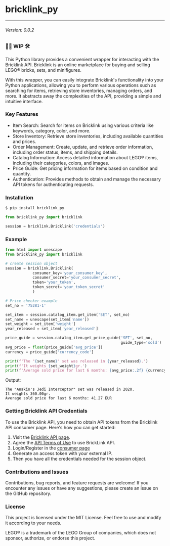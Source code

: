 # bricklink_py

---

###### Version: 0.0.2

### 👷‍♂️ WIP 🛠

This Python library provides a convenient wrapper for interacting with the Bricklink API. Bricklink is an online marketplace for buying and selling LEGO® bricks, sets, and minifigures.

With this wrapper, you can easily integrate Bricklink's functionality into your Python applications, allowing you to perform various operations such as searching for items, retrieving store inventories, managing orders, and more. It abstracts away the complexities of the API, providing a simple and intuitive interface.

### Key Features

- Item Search: Search for items on Bricklink using various criteria like keywords, category, color, and more.
- Store Inventory: Retrieve store inventories, including available quantities and prices.
- Order Management: Create, update, and retrieve order information, including order status, items, and shipping details.
- Catalog Information: Access detailed information about LEGO® items, including their categories, colors, and images.
- Price Guide: Get pricing information for items based on condition and quantity.
- Authentication: Provides methods to obtain and manage the necessary API tokens for authenticating requests.

### Installation

```bash
$ pip install bricklink_py
```

```python
from bricklink_py import bricklink

session = bricklink.Bricklink('credentials')
```

### Example

```python
from html import unescape
from bricklink_py import bricklink

# create session object
session = bricklink.Bricklink(
            consumer_key='your_consumer_key',
            consumer_secret='your_consumer_secret',
            token='your_token',
            token_secret='your_token_secret'
            )

# Price checker example
set_no = '75281-1'

set_item = session.catalog_item.get_item('SET', set_no)
set_name = unescape(set_item['name'])
set_weight = set_item['weight']
year_released = set_item['year_released']

price_guide = session.catalog_item.get_price_guide('SET', set_no,
                                                   guide_type='sold')
avg_price = float(price_guide['avg_price'])
currency = price_guide['currency_code']

print(f'The "{set_name}" set was released in {year_released}.')
print(f'It weights {set_weight}gr.')
print(f'Average sold price for last 6 months: {avg_price:.2f} {currency}')
```
Output:
```
The "Anakin's Jedi Interceptor" set was released in 2020.
It weights 360.00gr.
Average sold price for last 6 months: 41.27 EUR
```

### Getting Bricklink API Credentials

To use the Bricklink API, you need to obtain API tokens from the Bricklink API consumer page. Here's how you can get started:

1. Visit the [Bricklink API page](https://www.bricklink.com/v2/api/welcome.page).
2. Agree the [API Terms of Use](https://www.bricklink.com/v3/terms_of_use_api.page) to use BrickLink API.
3. Login/Register in the [consumer page](https://www.bricklink.com/v2/api/register_consumer.page)
4. Generate an access token with your external IP.
5. Then you have all the credentials needed for the session object.

### Contributions and Issues

Contributions, bug reports, and feature requests are welcome! If you encounter any issues or have any suggestions, please create an issue on the GitHub repository.

### License

This project is licensed under the MIT License. Feel free to use and modify it according to your needs.

LEGO® is a trademark of the LEGO Group of companies, which does not sponsor, authorize, or endorse this project.